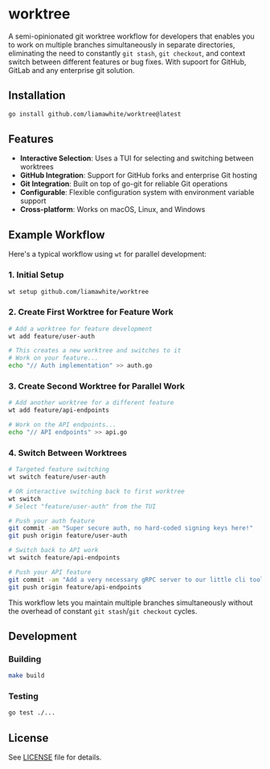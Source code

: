 # worktree

A semi-opinionated git worktree workflow for developers that enables you to work on multiple branches simultaneously in separate directories, eliminating the need to constantly `git stash`, `git checkout`, and context switch between different features or bug fixes. With supoort for GitHub, GitLab and any enterprise git solution.

## Installation

```bash
go install github.com/liamawhite/worktree@latest
```

## Features

- **Interactive Selection**: Uses a TUI for selecting and switching between worktrees
- **GitHub Integration**: Support for GitHub forks and enterprise Git hosting
- **Git Integration**: Built on top of go-git for reliable Git operations
- **Configurable**: Flexible configuration system with environment variable support
- **Cross-platform**: Works on macOS, Linux, and Windows

## Example Workflow

Here's a typical workflow using `wt` for parallel development:

### 1. Initial Setup
```bash
wt setup github.com/liamawhite/worktree
```

### 2. Create First Worktree for Feature Work
```bash
# Add a worktree for feature development
wt add feature/user-auth

# This creates a new worktree and switches to it
# Work on your feature...
echo "// Auth implementation" >> auth.go
```

### 3. Create Second Worktree for Parallel Work  
```bash
# Add another worktree for a different feature
wt add feature/api-endpoints

# Work on the API endpoints...
echo "// API endpoints" >> api.go  
```

### 4. Switch Between Worktrees
```bash
# Targeted feature switching
wt switch feature/user-auth

# OR interactive switching back to first worktree
wt switch
# Select "feature/user-auth" from the TUI

# Push your auth feature
git commit -am "Super secure auth, no hard-coded signing keys here!"
git push origin feature/user-auth

# Switch back to API work
wt switch feature/api-endpoints

# Push your API feature
git commit -am "Add a very necessary gRPC server to our little cli tool"
git push origin feature/api-endpoints
```

This workflow lets you maintain multiple branches simultaneously without the overhead of constant `git stash`/`git checkout` cycles.

## Development

### Building

```bash
make build
```

### Testing

```bash
go test ./...
```

## License

See [LICENSE](LICENSE) file for details.
